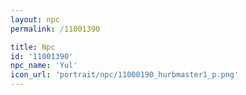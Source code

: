 ```yaml
---
layout: npc
permalink: /11001390

title: Npc
id: '11001390'
npc_name: 'Yul'
icon_url: 'portrait/npc/11000190_hurbmaster1_p.png'
---
```

